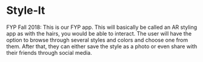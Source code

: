 # Style-It
FYP Fall 2018:
This is our FYP app. This will basically be called an AR styling app as with the hairs, you would be able to
interact. The user will have the option to browse through several styles and colors
and choose one from them. After that, they can either save the style as a photo or even
share with their friends through social media.
